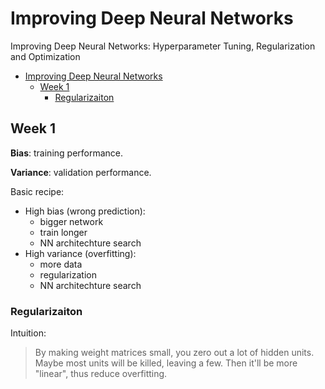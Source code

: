 # Improving Deep Neural Networks

Improving Deep Neural Networks: Hyperparameter Tuning, Regularization and Optimization

- [Improving Deep Neural Networks](#improving-deep-neural-networks)
  - [Week 1](#week-1)
    - [Regularizaiton](#regularizaiton)

## Week 1

**Bias**: training performance.

**Variance**: validation performance.

Basic recipe:

- High bias (wrong prediction):
  - bigger network
  - train longer
  - NN architechture search
- High variance (overfitting):
  - more data
  - regularization
  - NN architechture search

### Regularizaiton

Intuition:

> By making weight matrices small, you zero out a lot of hidden units. Maybe most units will be killed, leaving a few. Then it'll be more "linear", thus reduce overfitting.
